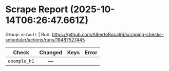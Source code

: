 # Scrape Report (2025-10-14T06:26:47.661Z)

Group: `default`  |  Run: https://github.com/AlbertoRoca96/scraping-checks-scheduler/actions/runs/18487527445

| Check | Changed | Keys | Error |
|---|:---:|:--|:--|
| `example_h1` | — |  |  |
